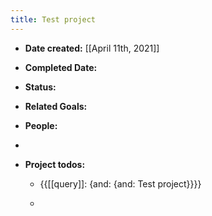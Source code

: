 ```yaml
---
title: Test project
---
```


- **Date created:** [[April 11th, 2021]]

- **Completed Date:** 

- **Status:** 

- **Related Goals:** 

- **People:**

- 

- **Project todos:**
	 - {{[[query]]: {and: {and: Test project}}}}

	 - 
